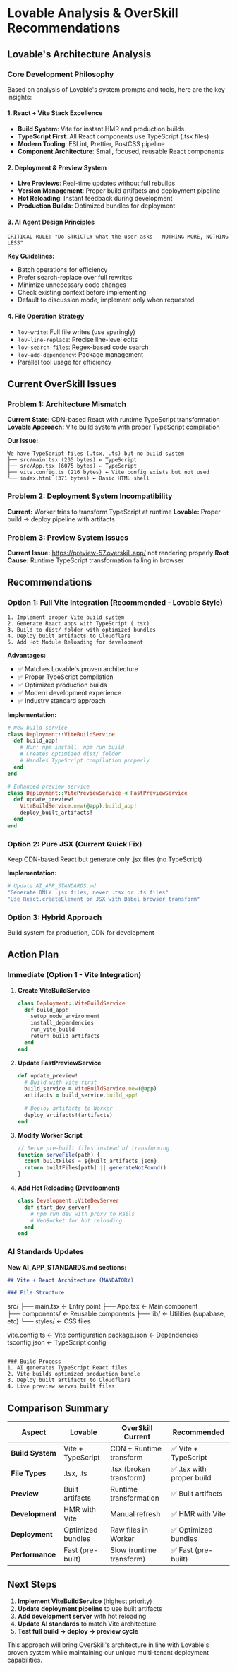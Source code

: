 # Lovable Analysis & OverSkill Recommendations

## Lovable's Architecture Analysis

### Core Development Philosophy
Based on analysis of Lovable's system prompts and tools, here are the key insights:

#### 1. React + Vite Stack Excellence
- **Build System**: Vite for instant HMR and production builds
- **TypeScript First**: All React components use TypeScript (.tsx files)
- **Modern Tooling**: ESLint, Prettier, PostCSS pipeline
- **Component Architecture**: Small, focused, reusable React components

#### 2. Deployment & Preview System
- **Live Previews**: Real-time updates without full rebuilds
- **Version Management**: Proper build artifacts and deployment pipeline
- **Hot Reloading**: Instant feedback during development
- **Production Builds**: Optimized bundles for deployment

#### 3. AI Agent Design Principles
```
CRITICAL RULE: "Do STRICTLY what the user asks - NOTHING MORE, NOTHING LESS"
```

**Key Guidelines:**
- Batch operations for efficiency
- Prefer search-replace over full rewrites
- Minimize unnecessary code changes
- Check existing context before implementing
- Default to discussion mode, implement only when requested

#### 4. File Operation Strategy
- `lov-write`: Full file writes (use sparingly)
- `lov-line-replace`: Precise line-level edits
- `lov-search-files`: Regex-based code search
- `lov-add-dependency`: Package management
- Parallel tool usage for efficiency

## Current OverSkill Issues

### Problem 1: Architecture Mismatch
**Current State:** CDN-based React with runtime TypeScript transformation
**Lovable Approach:** Vite build system with proper TypeScript compilation

**Our Issue:**
```
We have TypeScript files (.tsx, .ts) but no build system
├── src/main.tsx (235 bytes) ← TypeScript
├── src/App.tsx (6075 bytes) ← TypeScript  
├── vite.config.ts (216 bytes) ← Vite config exists but not used
└── index.html (371 bytes) ← Basic HTML shell
```

### Problem 2: Deployment System Incompatibility
**Current:** Worker tries to transform TypeScript at runtime
**Lovable:** Proper build → deploy pipeline with artifacts

### Problem 3: Preview System Issues
**Current Issue:** https://preview-57.overskill.app/ not rendering properly
**Root Cause:** Runtime TypeScript transformation failing in browser

## Recommendations

### Option 1: Full Vite Integration (Recommended - Lovable Style)
```
1. Implement proper Vite build system
2. Generate React apps with TypeScript (.tsx)
3. Build to dist/ folder with optimized bundles
4. Deploy built artifacts to Cloudflare
5. Add Hot Module Reloading for development
```

**Advantages:**
- ✅ Matches Lovable's proven architecture
- ✅ Proper TypeScript compilation
- ✅ Optimized production builds
- ✅ Modern development experience
- ✅ Industry standard approach

**Implementation:**
```ruby
# New build service
class Deployment::ViteBuildService
  def build_app!
    # Run: npm install, npm run build
    # Creates optimized dist/ folder
    # Handles TypeScript compilation properly
  end
end

# Enhanced preview service  
class Deployment::VitePreviewService < FastPreviewService
  def update_preview!
    ViteBuildService.new(@app).build_app!
    deploy_built_artifacts!
  end
end
```

### Option 2: Pure JSX (Current Quick Fix)
Keep CDN-based React but generate only .jsx files (no TypeScript)

**Implementation:**
```ruby
# Update AI_APP_STANDARDS.md
"Generate ONLY .jsx files, never .tsx or .ts files"
"Use React.createElement or JSX with Babel browser transform"
```

### Option 3: Hybrid Approach
Build system for production, CDN for development

## Action Plan

### Immediate (Option 1 - Vite Integration)

1. **Create ViteBuildService**
   ```ruby
   class Deployment::ViteBuildService
     def build_app!
       setup_node_environment
       install_dependencies  
       run_vite_build
       return_build_artifacts
     end
   end
   ```

2. **Update FastPreviewService**
   ```ruby
   def update_preview!
     # Build with Vite first
     build_service = ViteBuildService.new(@app)
     artifacts = build_service.build_app!
     
     # Deploy artifacts to Worker
     deploy_artifacts!(artifacts)
   end
   ```

3. **Modify Worker Script**
   ```javascript
   // Serve pre-built files instead of transforming
   function serveFile(path) {
     const builtFiles = ${built_artifacts_json}
     return builtFiles[path] || generateNotFound()
   }
   ```

4. **Add Hot Reloading (Development)**
   ```ruby
   class Development::ViteDevServer
     def start_dev_server!
       # npm run dev with proxy to Rails
       # WebSocket for hot reloading
     end
   end
   ```

### AI Standards Updates

**New AI_APP_STANDARDS.md sections:**
```markdown
## Vite + React Architecture (MANDATORY)

### File Structure
```
src/
├── main.tsx        ← Entry point
├── App.tsx         ← Main component  
├── components/     ← Reusable components
├── lib/           ← Utilities (supabase, etc)
└── styles/        ← CSS files

vite.config.ts     ← Vite configuration
package.json       ← Dependencies
tsconfig.json      ← TypeScript config
```

### Build Process
1. AI generates TypeScript React files
2. Vite builds optimized production bundle
3. Deploy built artifacts to Cloudflare
4. Live preview serves built files
```

## Comparison Summary

| Aspect | Lovable | OverSkill Current | Recommended |
|--------|---------|-------------------|-------------|
| **Build System** | Vite + TypeScript | CDN + Runtime transform | ✅ Vite + TypeScript |
| **File Types** | .tsx, .ts | .tsx (broken transform) | ✅ .tsx with proper build |
| **Preview** | Built artifacts | Runtime transformation | ✅ Built artifacts |
| **Development** | HMR with Vite | Manual refresh | ✅ HMR with Vite |
| **Deployment** | Optimized bundles | Raw files in Worker | ✅ Optimized bundles |
| **Performance** | Fast (pre-built) | Slow (runtime transform) | ✅ Fast (pre-built) |

## Next Steps

1. **Implement ViteBuildService** (highest priority)
2. **Update deployment pipeline** to use built artifacts  
3. **Add development server** with hot reloading
4. **Update AI standards** to match Vite architecture
5. **Test full build → deploy → preview cycle**

This approach will bring OverSkill's architecture in line with Lovable's proven system while maintaining our unique multi-tenant deployment capabilities.